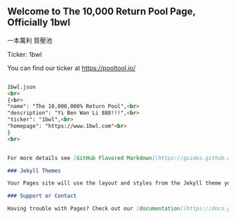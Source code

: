 ## Welcome to The 10,000 Return Pool Page, Officially 1bwl

一本萬利 質壓池

Ticker: 1bwl

You can find our ticker at https://pooltool.io/

```markdown

1bwl.json
<br>
{<br>
"name": "The 10,000,000% Return Pool",<br>
"description": "Yi Ben Wan Li 888!!!",<br>
"ticker": "1bwl",<br>
"homepage": "https://www.1bwl.com"<br>
}
<br>


For more details see [GitHub Flavored Markdown](https://guides.github.com/features/mastering-markdown/).

### Jekyll Themes

Your Pages site will use the layout and styles from the Jekyll theme you have selected in your [repository settings](https://github.com/pattlau/1bwl/settings/pages). The name of this theme is saved in the Jekyll `_config.yml` configuration file.

### Support or Contact

Having trouble with Pages? Check out our [documentation](https://docs.github.com/categories/github-pages-basics/) or [contact support](https://support.github.com/contact) and we’ll help you sort it out.
